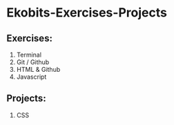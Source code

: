 # Ekobits-Exercises-Projects

## Exercises:

1. Terminal
2. Git / Github
3. HTML & Github
4. Javascript

## Projects:

1. CSS
